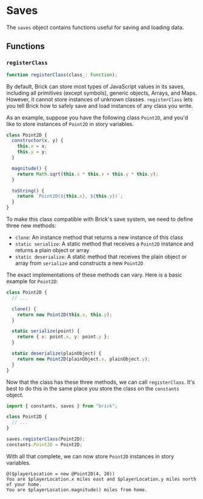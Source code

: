 # Saves

The `saves` object contains functions useful for saving and loading data.

## Functions

### `registerClass`

```ts
function registerClass(class_: Function);
```

By default, Brick can store most types of JavaScript values in its saves,
including all primitives (except symbols), generic objects, Arrays, and Maps.
However, it cannot store instances of unknown classes.
`registerClass` lets you tell Brick how to safely save and load instances of any class you write.

As an example, suppose you have the following class `Point2D`,
and you'd like to store instances of `Point2D` in story variables.

```js
class Point2D {
  constructor(x, y) {
    this.x = x;
    this.y = y;
  }

  magnitude() {
    return Math.sqrt(this.x * this.x + this.y * this.y);
  }

  toString() {
    return `Point2D(${this.x}, ${this.y})`;
  }
}
```

To make this class compatible with Brick's save system, we need to define three new methods:
- `clone`:
  An instance method that returns a new instance of this class
- `static serialize`:
  A static method that receives a `Point2D` instance and returns a plain object or array
- `static deserialize`:
  A static method that receives the plain object or array
  from `serialize` and constructs a new `Point2D`

The exact implementations of these methods can vary.
Here is a basic example for `Point2D`:

```js
class Point2D {
  // ...

  clone() {
    return new Point2D(this.x, this.y);
  }

  static serialize(point) {
    return { x: point.x, y: point.y };
  }

  static deserialize(plainObject) {
    return new Point2D(plainObject.x, plainObject.y);
  }
}
```

Now that the class has these three methods, we can call `registerClass`.
It's best to do this in the same place you store the class on the `constants` object.

```js
import { constants, saves } from "brick";

class Point2D {
  // ...
}

saves.registerClass(Point2D);
constants.Point2D = Point2D;
```

With all that complete, we can now store `Point2D` instances in story variables.

```brick
@($playerLocation = new @Point2D(4, 20))
You are $playerLocation.x miles east and $playerLocation.y miles north of your home.
You are $playerLocation.magnitude() miles from home.
```

